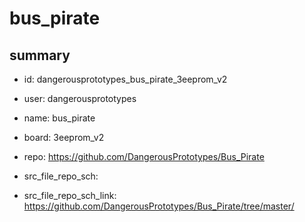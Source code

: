 # bus_pirate
 
## summary 
* id: dangerousprototypes_bus_pirate_3eeprom_v2
* user: dangerousprototypes
* name: bus_pirate
* board: 3eeprom_v2
* repo: https://github.com/DangerousPrototypes/Bus_Pirate



* src_file_repo_sch: 
* src_file_repo_sch_link: https://github.com/DangerousPrototypes/Bus_Pirate/tree/master/




